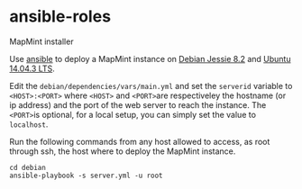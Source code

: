 # ansible-roles
MapMint installer

Use [ansible](http://www.ansible.com/) to deploy a MapMint instance on
[Debian Jessie 8.2](https://www.debian.org/releases/stable/)  and
[Ubuntu 14.04.3 LTS](http://www.ubuntu.com/download/server).

Edit the ```debian/dependencies/vars/main.yml``` and set the ```serverid```
variable to ```<HOST>:<PORT>``` where ```<HOST>``` and ```<PORT>```are
respectiveley the hostname (or ip address) and the port of the web server to reach
the instance. The ```<PORT>```is optional, for a local setup, you can
simply set the value to ```localhost```.

Run the following commands from any host allowed to access, as root
through ssh, the host where to deploy the MapMint instance.

```
cd debian
ansible-playbook -s server.yml -u root
```
